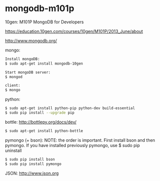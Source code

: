 mongodb-m101p
=============

10gen: M101P MongoDB for Developers

https://education.10gen.com/courses/10gen/M101P/2013_June/about

http://www.mongodb.org/

mongo:
```bash
Install mongoDB:
$ sudo apt-get install mongodb-10gen

Start mongoDB server:
$ mongod

client:
$ mongo
```
python:
```bash
$ sudo apt-get install python-pip python-dev build-essential 
$ sudo pip install --upgrade pip 
```
bottle:
http://bottlepy.org/docs/dev/
```bash
$ sudo apt-get install python-bottle
```
pymongo (+ bson): 
NOTE: the order is important. First install bson and then pymongo. If you have  installed  previously pymongo, use $ sudo pip uninstall 
```bash
$ sudo pip install bson
$ sudo pip install pymongo
```
JSON: http://www.json.org



